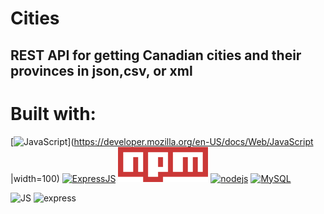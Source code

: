 # Cities

## REST API for getting Canadian cities and their provinces in json,csv, or xml


# Built with:

[![JavaScript](http://3con14.biz/code/_data/js/intro/js-logo.png)](https://developer.mozilla.org/en-US/docs/Web/JavaScript |width=100)
[![ExpressJS](https://github.com/MarioTerron/logo-images/blob/master/logos/expressjs.png)](http://expressjs.com///)
[![npm](https://github.com/MarioTerron/logo-images/blob/master/logos/npm.png)](https://www.npmjs.com/)
[![nodejs](https://user-images.githubusercontent.com/25181517/183568594-85e280a7-0d7e-4d1a-9028-c8c2209e073c.png)](https://nodejs.org/en/)
[![MySQL](https://user-images.githubusercontent.com/25181517/183896128-ec99105a-ec1a-4d85-b08b-1aa1620b2046.png)](https://www.mysql.com/)


<img src="http://3con14.biz/code/_data/js/intro/js-logo.png)](https://developer.mozilla.org/en-US/docs/Web/JavaScript" alt="JS" width="200"/>
<img src="https://github.com/MarioTerron/logo-images/blob/master/logos/expressjs.png" alt="express" width="200"/>